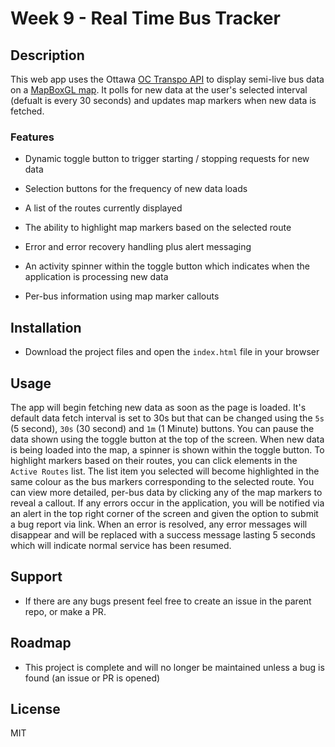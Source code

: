# Week 9 - Real Time Bus Tracker

## Description

This web app uses the Ottawa [OC Transpo API](https://open.ottawa.ca/documents/ottawa::oc-transpo-live-next-bus-arrival-data-feed-api/about) to display semi-live bus data on a [MapBoxGL map](https://www.mapbox.com/). It polls for new data at the user's selected interval (defualt is every 30 seconds) and updates map markers when new data is fetched.

### Features

* Dynamic toggle button to trigger starting / stopping requests for new data

* Selection buttons for the frequency of new data loads

* A list of the routes currently displayed

* The ability to highlight map markers based on the selected route

* Error and error recovery handling plus alert messaging

* An activity spinner within the toggle button which indicates when the application is processing new data

* Per-bus information using map marker callouts

## Installation

* Download the project files and open the `index.html` file in your browser

## Usage

The app will begin fetching new data as soon as the page is loaded. It's default data fetch interval is set to 30s but that can be changed using the `5s` (5 second), `30s` (30 second) and `1m` (1 Minute) buttons. You can pause the data shown using the toggle button at the top of the screen. When new data is being loaded into the map, a spinner is shown within the toggle button. To highlight markers based on their routes, you can click elements in the `Active Routes` list. The list item you selected will become highlighted in the same colour as the bus markers corresponding to the selected route. You can view more detailed, per-bus data by clicking any of the map markers to reveal a callout. If any errors occur in the application, you will be notified via an alert in the top right corner of the screen and given the option to submit a bug report via link. When an error is resolved, any error messages will disappear and will be replaced with a success message lasting 5 seconds which will indicate normal service has been resumed.

## Support

* If there are any bugs present feel free to create an issue in the parent repo, or make a PR.

## Roadmap

* This project is complete and will no longer be maintained unless a bug is found (an issue or PR is opened)

## License

MIT

